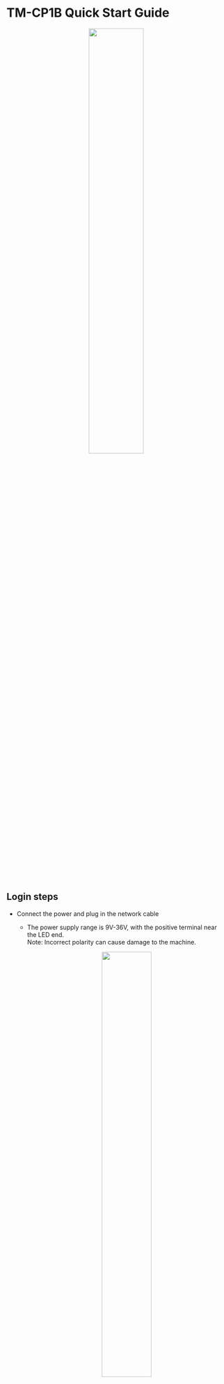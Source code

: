 # TM-CP1B Quick Start Guide
<div align=center>  <img src=".\image\image.png" width=50%></div>

## Login steps
- Connect the power and plug in the network cable
    -   The power supply range is 9V-36V, with the positive terminal near the LED end. <br>Note: Incorrect polarity can cause damage to the machine.
        <div align=center>  <img src=".\image\image-1.png" width=50%></div>

    -   The default network connection method of the machine is DHCP to automatically obtain an IP address.<br> 
        After the network is connected normally, the two indicator lights on the network port will light up simultaneously.
- Obtain the IP address of the machine<br>
    -   Use LAN IP address scanning software [Advanced_IP_Scanner](https://download.advanced-ip-scanner.com/download/files/Advanced_IP_Scanner_2.5.4594.1.exe) to obtain all scanned LAN IP addresses.
    -   After downloading and installing the software, open the software and you will see the following interface. Click Scan to start scanning.The IP address corresponding to the "CP1B" device is the actual IP address of the machine.


        <div align=center>  <img src=".\image\image-2.png" width=50%></div>

    -   The machine with the device name cp1b in the scanning results corresponds to the DHCP address of the machine.

- Login device<br>
    -   Enter the following link in the browser to enter the login interface:<br>
        https://your_ipaddress:9090/<br>  
        Replace "your_ipaddress" with the actual IP address of the machine.<br>  
        <div align=center>  <img src=".\image\image-5.png" width=50%></div>

    -   Enter your username and password, then click login.<br> The default username for the machine is "admin", and the password is "admin".
        <div align=center>  <img src=".\image\image-6.png" width=50%></div>

    -   Click on the terminal to enter the shell interface, where you can update various devices of the system or operating system.
        <div align=center>  <img src=".\image\image-8.png" width=50%></div>

## Interface operation
- Interface
    -   The correspondence between ttySx device nodes and interfaces.
        
        ttyS0 -- LORA

        ttyS1 -- RS485

        ttyS4 -- RS232

        ttyUSB0-ttyUSB3 -- 4G-LTE

    -   RS485&RS232

        ```
        stty -F /dev/ttyS1 raw speed 115200 //Configure RS485 baud rate to 115200
        echo "hello world" > /dev/ttyS1     //Send "hello world" to RS485 port
        ```
        You can also operate the serial port through C or Python.
    -   4G-LTE 

        After inserting the 4G module and SIM card, the machine will automatically complete the dialing operation after booting up. 
        
        After successful dialing, the system will display the following ppp0 network nodes.

        The default 4G-LET module model currently used is EC20.
        <div align=center>  <img src=".\image\image-10.png" width=50%></div>

    -   WIFI

        The default WIFI module model used by the machine is BL-R7601MU5, which uses the MT7601U chip. <br>
        The system has already integrated drivers and firmware by default, and can be used by plugging in the module.
        <div align=center>  <img src=".\image\image-11.png" width=50%></div>

    -   LORA

        The module defaults to using ttyS0 as the communication port, and the GPIO corresponding to the M0 M1 signal selected for 
        mode is shown in the following figure. M0 of the module corresponds to GPIO66, M1 corresponds to GPIO67, and AUX signal corresponds 
        to GPIO70.
        <div align=center>  <img src=".\image\lora.png" width=50%></div>

        Several working modes of LORA module.
        |  Configuration mode |  M0 M1 level |
        |:-:|:-:|
        | Configuration  |  M0=0 M1=0|
        |  Working |  M0=1 M1=0 |
        |  Low power |  M0=1 M1=1 |

        Operation steps

        1.Enter configuration mode（M0=0 M1=0）
        ```
        stty -F /dev/ttyS0 raw speed 9600       //Configure ttyS0 rate to 9600
        echo 0 > /sys/class/gpio/gpio66/value   //Configure M0 to low
        echo 0 > /sys/class/gpio/gpio67/value   //Configure M1 to low
        ```

        2.Configure group number and address

        ```
        echo -ne '\x80\x18\x01\x00' >/dev/ttyS0      //Configure Configure group number to 0x00
        echo -ne '\x80\x19\x01\x00' >/dev/ttyS0      //Configure Configure group number to 0x00

        ```
        3.Configure channels and power
        <div align=center>  <img src=".\image\lora-1.png" width=50%></div>

        For example, channel 20 [10100], power 21dBm [11], airspeed 9.6K [011]

        Sort as 1010011011, convert to hexadecimal as 0x9b

        The command is: 800601029b

        ```
        echo -ne '\x80\x06\x01\x02\x9b' >/dev/ttyS0      //Configure Configure group number to 0x01

        ```
        4.Switch to normal working mode（M0=1 M1=0）
        ```
        echo 1 > /sys/class/gpio/gpio66/value   //Configure M0 to high
        echo 0 > /sys/class/gpio/gpio67/value   //Configure M1 to low
        ```
        5.Transparent transmission of data

        Note that the receiving module needs to maintain the same address and channel as the sending module.
        ```
        echo -e 'hello coolpi' >/dev/ttyS0
        ```
        <div align=center>  <img src=".\image\lora-2.png" width=50%></div>       
## Update the firmware
- Download firmware and upgrade tools from [Google Drive](https://drive.google.com/drive/folders/1rpwDABPB5bxYspOhQ6YbhDFaWXRB4QgH?usp=sharing)or[Baidu Cloud](https://pan.baidu.com/s/1hJfx2A-HToroDK6UYPIOIQ?pwd=eut4) .
<div align=center>  <img src=".\image\google.png" width=50%></div>

- Connect the USB port of CP1b to the computer.
- Install USB driver using the DriveAssitant-v5.12 tool.
<div align=center>  <img src=".\image\0001.png" width=50%></div>

- Press and hold the REC button on the machine, then turn on the power and the machine will enter MASKROM mode.
<div align=center>  <img src=".\image\0002.png" width=50%></div>

- Open SocToolKit tool, load firmware and upgrade.
<div align=center>  <img src=".\image\0003.png" width=50%></div>

## Compile and update the kernel
  - Synchronize kernel code and compile
    ```
    git clone https://github.com/coolpi-george/coolpi-kernel.git
    git checkout linux-5.10-gen-rkr8
    ./build-kernel.sh
    sudo ./build-fatboot.sh
    ``` 
  - update kernel
  
    After compilation,the kernel root directory will generate coolpi-boot.img. 

    Press and hold the REC button to power on, and the machine enters maskrom mode.

    

    As shown in the following figure, load the kernel file and burn it. 
    <div align=center>  <img src=".\image\0004.png" width=50%></div>    

    If the kernel updates the. ko file, use the following command to synchronize after entering the system
    ```
    sudo rm /lib/modules/5.10.209/ -R
    sudo tar -zxvf /boot/firmware/modules.tar.gz -C /lib
    sync
    ```     

## Common problems and solutions

  -  How to change default password？
        ```
        sudo passwd admin
        ```
  -  How to add a new user?
        As shown in the following figure, new users can be added and permissions can be configured through the backend management software.
        <div align=center>  <img src=".\image\image-9.png" width=50%></div>
  -  How to connect to WiFi network？
        ```
        /*Find available WiFi networks*/
        nmcli dev wifi list
        /*To connect to a WiFi network, you need to replace<SSID>with the network name you want to connect to, and<password>with the password for that network:*/
        nmcli --ask dev wifi connect <SSID> password <password> 
        ```
  -  Unable to register for 4G network?
        
        Pay attention to the insertion direction of the SIM card as shown in the figure below, with the notch facing outward.
        <div align=center>  <img src=".\image\sim.png" width=50%></div>

  -  How to Backup File System?  
    In the process of user development, after building their own application, it is usually necessary to back up the file system and then copy it to other machines. The following provides [backup scripts](https://forum.cool-pi.com/assets/uploads/files/1761125092204-backup-cp1b.sh) and operation methods:  

       -  It is best to use a file system with a capacity greater than twice that of a USB flash drive, for example, if the file system is 4GB, choose an 8GB capacity USB flash drive and format it in NTFS format.  
       -  Copy the script file to a USB drive.  
       -  Insert the USB drive into the USB port of the CP1B machine and turn it on.  
       -  Use the following command to mount a USB drive to the/mnt directory.  
        ``` sudo mount /dev/sda1 /mnt```  
       -  Enter the/mnt directory and execute the script.    
            ``` 
            cd /mnt  
            sudo ./backup-cp1b.sh
            ```
       - After the script is executed, the root directory of the USB drive will generate a * * *. img file, which can be used to replace the rootfs. img file in the compressed image file.
        <div align=center>  <img src=".\image\replace.png" width=50%></div>
  - How to make mass production firmware?  
    The mass production process can be completed using production tools, which require loading production firmware and cannot use development firmware. The following steps for generating production firmware are introduced:  
       - Open the SocToolKit software and select the chip model and storage type as shown in the following figure.    
    <div align=center>  <img src=".\image\update-1.png" width=50%></div>
       - Right click on the watch to add files.
    <div align=center>  <img src=".\image\update-2.png" width=50%></div>
       - Select 6 files and click Create, wait for the creation to complete.
    <div align=center>  <img src=".\image\update-3.png" width=50%></div>



  































    












































